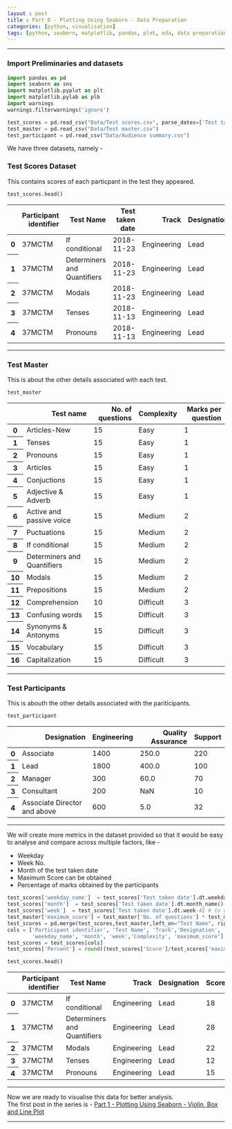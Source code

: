 ```yaml
---
layout : post
title : Part 0 - Plotting Using Seaborn - Data Preparation
categories: [python, visualisation]
tags: [python, seaborn, matplotlib, pandas, plot, eda, data preparation, exploratory data analysis]
---
```

---

### Import Preliminaries and datasets

```python
import pandas as pd
import seaborn as sns
import matplotlib.pyplot as plt
import matplotlib.pylab as plb
import warnings
warnings.filterwarnings('ignore')

test_scores = pd.read_csv("Data/Test scores.csv", parse_dates=['Test taken date'])
test_master = pd.read_csv("Data/Test master.csv")
test_participant = pd.read_csv("Data/Audience summary.csv")
```

We have three datasets, namely -  
### Test Scores Dataset 
This contains scores of each particpant in the test they appeared.

```python
test_scores.head()
```

<div class="table-responsive">
<table class="table-sm table-hover table-striped table-condensed table-bordered">
  <thead >
    <tr style="text-align: right;">
      <th></th>
      <th>Participant identifier</th>
      <th>Test Name</th>
      <th>Test taken date</th>
      <th>Track</th>
      <th>Designation</th>
      <th>Score</th>
    </tr>
  </thead>
  <tbody>
    <tr>
      <th>0</th>
      <td>37MCTM</td>
      <td>If conditional</td>
      <td>2018-11-23</td>
      <td>Engineering</td>
      <td>Lead</td>
      <td>18</td>
    </tr>
    <tr>
      <th>1</th>
      <td>37MCTM</td>
      <td>Determiners and Quantifiers</td>
      <td>2018-11-23</td>
      <td>Engineering</td>
      <td>Lead</td>
      <td>28</td>
    </tr>
    <tr>
      <th>2</th>
      <td>37MCTM</td>
      <td>Modals</td>
      <td>2018-11-23</td>
      <td>Engineering</td>
      <td>Lead</td>
      <td>22</td>
    </tr>
    <tr>
      <th>3</th>
      <td>37MCTM</td>
      <td>Tenses</td>
      <td>2018-11-13</td>
      <td>Engineering</td>
      <td>Lead</td>
      <td>12</td>
    </tr>
    <tr>
      <th>4</th>
      <td>37MCTM</td>
      <td>Pronouns</td>
      <td>2018-11-13</td>
      <td>Engineering</td>
      <td>Lead</td>
      <td>15</td>
    </tr>
  </tbody>
</table>
</div>

<!--break-->
---

### Test Master
This is about the other details associated with each test.

```python
test_master
```




<div class="table-responsive">
<table class="table-sm table-hover table-striped table-condensed table-bordered">
  <thead>
    <tr style="text-align: right;">
      <th></th>
      <th>Test name</th>
      <th>No. of questions</th>
      <th>Complexity</th>
      <th>Marks per question</th>
    </tr>
  </thead>
  <tbody>
    <tr>
      <th>0</th>
      <td>Articles-New</td>
      <td>15</td>
      <td>Easy</td>
      <td>1</td>
    </tr>
    <tr>
      <th>1</th>
      <td>Tenses</td>
      <td>15</td>
      <td>Easy</td>
      <td>1</td>
    </tr>
    <tr>
      <th>2</th>
      <td>Pronouns</td>
      <td>15</td>
      <td>Easy</td>
      <td>1</td>
    </tr>
    <tr>
      <th>3</th>
      <td>Articles</td>
      <td>15</td>
      <td>Easy</td>
      <td>1</td>
    </tr>
    <tr>
      <th>4</th>
      <td>Conjuctions</td>
      <td>15</td>
      <td>Easy</td>
      <td>1</td>
    </tr>
    <tr>
      <th>5</th>
      <td>Adjective &amp; Adverb</td>
      <td>15</td>
      <td>Easy</td>
      <td>1</td>
    </tr>
    <tr>
      <th>6</th>
      <td>Active and passive voice</td>
      <td>15</td>
      <td>Medium</td>
      <td>2</td>
    </tr>
    <tr>
      <th>7</th>
      <td>Puctuations</td>
      <td>15</td>
      <td>Medium</td>
      <td>2</td>
    </tr>
    <tr>
      <th>8</th>
      <td>If conditional</td>
      <td>15</td>
      <td>Medium</td>
      <td>2</td>
    </tr>
    <tr>
      <th>9</th>
      <td>Determiners and Quantifiers</td>
      <td>15</td>
      <td>Medium</td>
      <td>2</td>
    </tr>
    <tr>
      <th>10</th>
      <td>Modals</td>
      <td>15</td>
      <td>Medium</td>
      <td>2</td>
    </tr>
    <tr>
      <th>11</th>
      <td>Prepositions</td>
      <td>15</td>
      <td>Medium</td>
      <td>2</td>
    </tr>
    <tr>
      <th>12</th>
      <td>Comprehension</td>
      <td>10</td>
      <td>Difficult</td>
      <td>3</td>
    </tr>
    <tr>
      <th>13</th>
      <td>Confusing words</td>
      <td>15</td>
      <td>Difficult</td>
      <td>3</td>
    </tr>
    <tr>
      <th>14</th>
      <td>Synonyms &amp; Antonyms</td>
      <td>15</td>
      <td>Difficult</td>
      <td>3</td>
    </tr>
    <tr>
      <th>15</th>
      <td>Vocabulary</td>
      <td>15</td>
      <td>Difficult</td>
      <td>3</td>
    </tr>
    <tr>
      <th>16</th>
      <td>Capitalization</td>
      <td>15</td>
      <td>Difficult</td>
      <td>3</td>
    </tr>
  </tbody>
</table>
</div>


---

### Test Participants
This is abouth the other details associated with the pariticipants.

```python
test_participant
```



<div class="table-responsive">
<table class="table-sm table-hover table-striped table-condensed table-bordered">
  <thead>
    <tr style="text-align: right;">
      <th></th>
      <th>Designation</th>
      <th>Engineering</th>
      <th>Quality Assurance</th>
      <th>Support</th>
    </tr>
  </thead>
  <tbody>
    <tr>
      <th>0</th>
      <td>Associate</td>
      <td>1400</td>
      <td>250.0</td>
      <td>220</td>
    </tr>
    <tr>
      <th>1</th>
      <td>Lead</td>
      <td>1800</td>
      <td>400.0</td>
      <td>100</td>
    </tr>
    <tr>
      <th>2</th>
      <td>Manager</td>
      <td>300</td>
      <td>60.0</td>
      <td>70</td>
    </tr>
    <tr>
      <th>3</th>
      <td>Consultant</td>
      <td>200</td>
      <td>NaN</td>
      <td>10</td>
    </tr>
    <tr>
      <th>4</th>
      <td>Associate Director and above</td>
      <td>600</td>
      <td>5.0</td>
      <td>32</td>
    </tr>
  </tbody>
</table>
</div>

---

We will create more metrics in the dataset provided so that it would be easy to analyse and compare across multiple factors, like - 

* Weekday
* Week No. 
* Month of the test taken date
* Maximum Score can be obtained
* Percentage of marks obtained by the participants  


```python
test_scores['weekday_name']  = test_scores['Test taken date'].dt.weekday_name
test_scores['month']  = test_scores['Test taken date'].dt.month_name() 
test_scores['week']  = test_scores['Test taken date'].dt.week-42 # to get number from 1 
test_master['maximum_score'] = test_master['No. of questions'] * test_master['Marks per question']
test_scores = pd.merge(test_scores,test_master,left_on="Test Name", right_on="Test name", how = "left")
cols = ['Participant identifier', 'Test Name', 'Track','Designation', 'Score', 
        'weekday_name', 'month', 'week','Complexity', 'maximum_score']
test_scores = test_scores[cols]
test_scores['Percent'] = round((test_scores['Score']/test_scores['maximum_score'])*100,2)
```


```python
test_scores.head()
```




<div class="table-responsive">
<table class="table-sm table-hover table-striped table-condensed table-bordered">
  <thead>
    <tr style="text-align: right;">
      <th></th>
      <th>Participant identifier</th>
      <th>Test Name</th>
      <th>Track</th>
      <th>Designation</th>
      <th>Score</th>
      <th>weekday_name</th>
      <th>month</th>
      <th>week</th>
      <th>Complexity</th>
      <th>maximum_score</th>
      <th>Percent</th>
    </tr>
  </thead>
  <tbody>
    <tr>
      <th>0</th>
      <td>37MCTM</td>
      <td>If conditional</td>
      <td>Engineering</td>
      <td>Lead</td>
      <td>18</td>
      <td>Friday</td>
      <td>November</td>
      <td>5</td>
      <td>Medium</td>
      <td>30</td>
      <td>60.00</td>
    </tr>
    <tr>
      <th>1</th>
      <td>37MCTM</td>
      <td>Determiners and Quantifiers</td>
      <td>Engineering</td>
      <td>Lead</td>
      <td>28</td>
      <td>Friday</td>
      <td>November</td>
      <td>5</td>
      <td>Medium</td>
      <td>30</td>
      <td>93.33</td>
    </tr>
    <tr>
      <th>2</th>
      <td>37MCTM</td>
      <td>Modals</td>
      <td>Engineering</td>
      <td>Lead</td>
      <td>22</td>
      <td>Friday</td>
      <td>November</td>
      <td>5</td>
      <td>Medium</td>
      <td>30</td>
      <td>73.33</td>
    </tr>
    <tr>
      <th>3</th>
      <td>37MCTM</td>
      <td>Tenses</td>
      <td>Engineering</td>
      <td>Lead</td>
      <td>12</td>
      <td>Tuesday</td>
      <td>November</td>
      <td>4</td>
      <td>Easy</td>
      <td>15</td>
      <td>80.00</td>
    </tr>
    <tr>
      <th>4</th>
      <td>37MCTM</td>
      <td>Pronouns</td>
      <td>Engineering</td>
      <td>Lead</td>
      <td>15</td>
      <td>Tuesday</td>
      <td>November</td>
      <td>4</td>
      <td>Easy</td>
      <td>15</td>
      <td>100.00</td>
    </tr>
  </tbody>
</table>
</div>

---

Now we are ready to visualise this data for better analysis.  
The first post in the series is - [Part 1 - Plotting Using Seaborn - Violin, Box and Line Plot](/python/visualisation/2019/08/21/Plotting-Seaborn-Violin-Box-Line.html)  

---